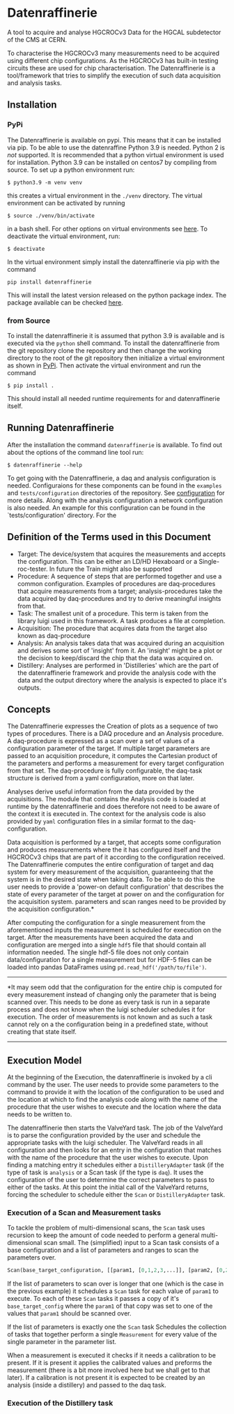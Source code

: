 # Datenraffinerie

A tool to acquire and analyse HGCROCv3 Data for the HGCAL subdetector of the CMS at CERN.

To characterise the HGCROCv3 many measurements need to be acquired using different chip configurations. As the HGCROCv3 has built-in testing circuits
these are used for chip characterisation. The Datenraffinerie is a tool/framework that tries to simplify the execution of such data acquisition and
analysis tasks.

## Installation
### PyPi
The Datenraffinerie is available on pypi. This means that it can be installed via pip. To be able to use the datenraffine Python 3.9 is needed. Python 2
is _not_ supported. It is recommended that a python virtual environment is used for installation. Python 3.9 can be installed on centos7 by compiling
from source. To set up a python environment run:
```
$ python3.9 -m venv venv
```
this creates a virtual environment in the `./venv` directory. The virtual environment can be activated by running
```
$ source ./venv/bin/activate
```
in a bash shell. For other options on virtual environments see [here](https://docs.python.org/3/library/venv.html).
To deactivate the virtual environment, run:
```
$ deactivate
```

In the virtual environment simply install the datenraffinerie via pip with the command
```
pip install datenraffinerie
```
This will install the latest version released on the python package index. The package available can be checked
[here](https://pypi.org/project/datenraffinerie/).


### from Source
To install the datenraffinerie it is assumed that python 3.9 is available and is executed via the `python` shell command.
To install the datenraffinerie from the git repository clone the repository and then change the working directory to the root of the git repository
then initialize a virtual environment as shown in [PyPi](#PyPi). Then activate the virtual environment and run the command
```
$ pip install .
```
This should install all needed runtime requirements for and datenraffinerie itself.

## Running Datenraffinerie
After the installation the command `datenraffinerie` is available.
To find out about the options of the command line tool run:
```
$ datenraffinerie --help
```

To get going with the Datenraffinerie, a daq and analysis configuration is needed. Configuraions for these components can be found in the `examples`
and `tests/configuration` directories of the repository. See [configuration](#Configuration) for more details. Along with the analysis configuration
a network configuration is also needed. An example for this configuration can be found in the `tests/configuration' directory. For the 

## Definition of the Terms used in this Document
- Target: The device/system that acquires the measurements and accepts the configuration. This can be either an LD/HD Hexaboard or a
Single-roc-tester. In future the Train might also be supported
- Procedure: A sequence of steps that are performed together and use a common configuration. Examples of procedures are daq-procedures that acquire
measurements from a target; analysis-procedures take the data acquired by daq-procedures and try to derive meaningful insights from that.
- Task: The smallest unit of a procedure. This term is taken from the library luigi used in this framework. A task produces a file at completion.
- Acquisition: The procedure that acquires data from the target also known as daq-procedure
- Analysis: An analysis takes data that was acquired during an acquisition and derives some sort of 'insight' from it. An 'insight' might be a plot or
the decision to keep/discard the chip that the data was acquired on.
- Distillery: Analyses are performed in 'Distilleries' which are the part of the datenraffinerie framework and provide the analysis code with the data
and the output directory where the analysis is expected to place it's outputs.

## Concepts
The Datenraffinerie expresses the Creation of plots as a sequence of two types of procedures. There is a DAQ procedure and an Analysis procedure.
A daq-procedure is expressed as a scan over a set of values of a configuration parameter of the target. If multiple target parameters are passed to an
acquisition procedure, it computes the Cartesian product of the parameters and performs a measurement for every target configuration from that set.
The daq-procedure is fully configurable, the daq-task structure is derived from a yaml configuration, more on that later.

Analyses derive useful information from the data provided by the acquisitions. The module that contains the Analysis code is loaded at runtime by the
datenraffinerie and does therefore not need to be aware of the context it is executed in. The context for the analysis code is also provided by `yaml`
configuration files in a similar format to the daq-configuration.

Data acquisition is performed by a target, that accepts some configuration and produces measurements where the it has configured itself and the HGCROCv3
chips that are part of it according to the configuration received. The Datenraffinerie computes the entire configuration of target and daq system 
for every measurement of the acquisition, guaranteeing that the system is in the desired state when taking data.
To be able to do this the user needs to provide a 'power-on default configuration' that describes the state of every parameter of the target at power on and the
configuration for the acquisition system.
parameters and scan ranges need to be provided by the acquisition configuration.\*

After computing the configuration for a single measurement from the aforementioned inputs the measurement is scheduled for execution on the target.
After the measurements have been acquired the data and configuration are merged into a single `hdf5` file that should contain all information needed.
The single hdf-5 file does not only contain data/configuration for a single measurement but for 
HDF-5 files can be loaded into pandas DataFrames using `pd.read_hdf('/path/to/file')`.

---
\*It may seem odd that the configuration for the entire chip is
computed for every measurement instead of changing only the parameter that is being scanned over. This needs to be done as every task is run in a
separate process and does not know when the luigi scheduler schedules it for execution. The order of measurements is not known and as such a task
cannot rely on a the configuration being in a predefined state, without creating that state itself.

---

## Execution Model
At the beginning of the Execution, the datenraffinerie is invoked by a cli command by the user. The user needs to provide some parameters to the
command to provide it with the location of the configuration to be used and the location at which to find the analysis code along with the name of the
procedure that the user wishes to execute and the location where the data needs to be written to.

The datenraffinerie then starts the ValveYard task. The job of the ValveYard is to parse the configuration provided by the user and schedule the
appropriate tasks with the luigi scheduler. The ValveYard reads in all configuration and then looks for an entry in the configuration that matches
with the name of the procedure that the user wishes to execute. Upon finding a matching entry it schedules either a `DistilleryAdapter` task (if the type of task is
`analysis` or a Scan task (if the type is `daq`). It uses the configuration of the user to determine the correct parameters to pass to either of the
tasks. At this point the initial call of the ValveYard returns, forcing the scheduler to schedule either the `Scan` or `DistilleryAdapter` task.

### Execution of a Scan and Measurement tasks
To tackle the problem of multi-dimensional scans, the `Scan` task uses recursion to keep the amount of code needed to perform a general
multi-dimensional scan small. The (simplified) input to a Scan task consists of a base configuration and a list of parameters and ranges to scan the
parameters over.
```python
Scan(base_target_configuration, [[param1, [0,1,2,3,...]], [param2, [0,2,4,5,...]]])
```
If the list of parameters to scan over is longer that one (which is the case in the previous example) it schedules a `Scan` task for each value of
`param1` to execute. To each of these `Scan` tasks it passes a copy of it's `base_target_config` where the `param1` of that copy was set to one of the
values that `param1` should be scanned over.

If the list of parameters is exactly one the `Scan` task Schedules the collection of tasks that together perform a single `Measurement` for every
value of the single parameter in the parameter list.

When a measurement is executed it checks if it needs a calibration to be present. If it is present it applies the calibrated values and preforms the
measurement (there is a bit more involved here but we shall get to that later). If a calibration is not present it is expected to be created by an
analysis (inside a distillery) and passed to the daq task.

### Execution of the Distillery task
